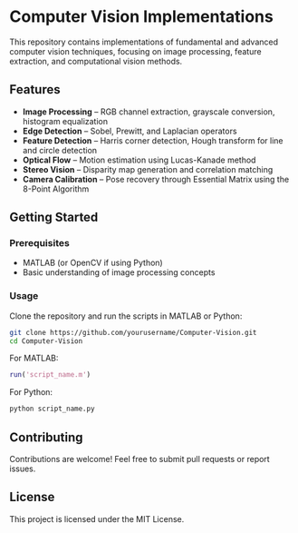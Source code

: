 # **Computer Vision Implementations**

This repository contains implementations of fundamental and advanced computer vision techniques, focusing on image processing, feature extraction, and computational vision methods.

## **Features**
- **Image Processing** – RGB channel extraction, grayscale conversion, histogram equalization
- **Edge Detection** – Sobel, Prewitt, and Laplacian operators
- **Feature Detection** – Harris corner detection, Hough transform for line and circle detection
- **Optical Flow** – Motion estimation using Lucas-Kanade method
- **Stereo Vision** – Disparity map generation and correlation matching
- **Camera Calibration** – Pose recovery through Essential Matrix using the 8-Point Algorithm

## **Getting Started**
### **Prerequisites**
- MATLAB (or OpenCV if using Python)
- Basic understanding of image processing concepts

### **Usage**
Clone the repository and run the scripts in MATLAB or Python:
```bash
git clone https://github.com/yourusername/Computer-Vision.git
cd Computer-Vision
```
For MATLAB:
```matlab
run('script_name.m')
```
For Python:
```bash
python script_name.py
```

## **Contributing**
Contributions are welcome! Feel free to submit pull requests or report issues.

## **License**
This project is licensed under the MIT License.
